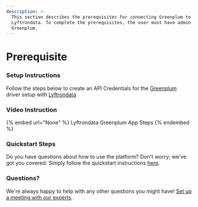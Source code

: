 ```yaml
---
description: >-
  This section describes the prerequisites for connecting Greenplum to
  Lyftrondata. To complete the prerequisites, the user must have admin access to
  Greenplum.
---
```


# Prerequisite

<mark style="color:blue;"></mark>

### Setup Instructions

Follow the steps below to create an API Credentials for the [Greenplum](None) driver setup with [Lyftrondata](https://www.lyftrondata.com)

### Video Instruction

{% embed url="None" %}
Lyftrondata Greenplum App Steps
{% endembed %}

### Quickstart Steps

Do you have questions about how to use the platform? Don't worry; we've got you covered. Simply follow the quickstart instructions [here](README.md).

### Questions? <a href="#questions" id="questions"></a>

We're always happy to help with any other questions you might have! [Set up a meeting with our experts](https://www.lyftrondata.com/book-a-meeting/).

